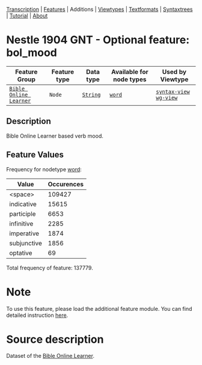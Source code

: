 <a name="start"></a>
<div class="hidden-content"><a href="../transcription.md">Transcription</a> | <a href="../features/README.md#start">Features</a> | Additions | <a href="../viewtypes.md#start">Viewtypes</a> | <a href="../textformats.md#start">Textformats</a> |  <a href="../syntaxtrees.md#start">Syntaxtrees</a> | <a href="../tutorial/README.md#start">Tutorial</a>  | <a href="../about.md#start">About</a></div>

# Nestle 1904 GNT - Optional feature: bol_mood

Feature Group | Feature type |Data type |Available for node types | Used by Viewtype 
---|---|---|---|---
[`Bible Online Learner`](featuresbyfeaturegroup.md#bible-online-learner)|`Node`|[`String`](featuresbydatatype.md#string)| [`word`](featuresbynodetype.md#word) |[`syntax-view`](../syntax-view.md#start) [`wg-view`](../wg-view.md#start)
 
## Description

Bible Online Learner based verb mood.

## Feature Values

Frequency for nodetype [word](featuresbynodetype.md#word):

Value|Occurences
---|---
&lt;space&gt;|109427
indicative|15615
participle|6653
infinitive|2285
imperative|1874
subjunctive|1856
optative|69

Total frequency of feature: 137779.

# Note

To use this feature, please load the additional feature module. You can find detailed instruction [here](README.md#adding-the-features).

# Source description

Dataset of the [Bible Online Learner](https://learner.bible/).
 
